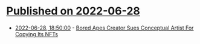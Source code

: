 # [Published on 2022-06-28](index.md)

* [2022-06-28, 18:50:00](https://yro.slashdot.org/story/22/06/28/1834257/bored-apes-creator-sues-conceptual-artist-for-copying-its-nfts?utm_source=rss1.0mainlinkanon&utm_medium=feed) - [Bored Apes Creator Sues Conceptual Artist For Copying Its NFTs](https://yro.slashdot.org/story/22/06/28/1834257/bored-apes-creator-sues-conceptual-artist-for-copying-its-nfts?utm_source=rss1.0mainlinkanon&utm_medium=feed)
